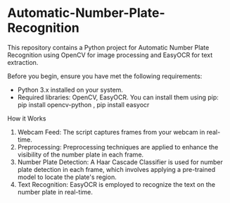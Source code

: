 # Automatic-Number-Plate-Recognition
This repository contains a Python project for Automatic Number Plate Recognition using OpenCV for image processing and EasyOCR for text extraction.

Before you begin, ensure you have met the following requirements:
- Python 3.x installed on your system.
- Required libraries: OpenCV, EasyOCR. You can install them using pip:
      pip install opencv-python , 
      pip install easyocr

How it Works
  1. Webcam Feed: The script captures frames from your webcam in real-time.
  2. Preprocessing: Preprocessing techniques are applied to enhance the visibility of the number plate in each frame.
  3. Number Plate Detection: A Haar Cascade Classifier is used for number plate detection in each frame, which involves applying a pre-trained model to locate the plate's region.
  4. Text Recognition: EasyOCR is employed to recognize the text on the number plate in real-time.

